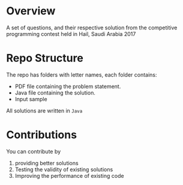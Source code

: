 
# Overview
A set of questions, and their respective solution from the competitive programming contest held in Hail, Saudi Arabia 2017

# Repo Structure
The repo has folders with letter names, each folder contains:

- PDF file containing the problem statement.
- Java file containing the solution.
- Input sample

All solutions are written in `Java`

# Contributions
You can contribute by

1. providing better solutions
2. Testing the validity of existing solutions
3. Improving the performance of existing code 
